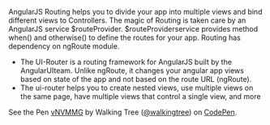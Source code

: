 AngularJS Routing helps you to divide your app into multiple views and bind different views to Controllers. The magic of Routing is taken care by an AngularJS service $routeProvider. $routeProviderservice provides method when() and otherwise() to define the routes for your app. Routing has dependency on ngRoute module.

*	The UI-Router is a routing framework for AngularJS built by the AngularUIteam. Unlike ngRoute, it changes your angular app views based on state of the app and not based on the route URL (ngRoute). 
*	The ui-router helps you to create nested views, use multiple views on the same page, have multiple views that control a single view, and more

<p data-height="268" data-theme-id="0" data-slug-hash="vNVMMG" data-default-tab="result" data-user="walkingtree" class='codepen'>See the Pen <a href='http://codepen.io/walkingtree/pen/vNVMMG/'>vNVMMG</a> by Walking Tree (<a href='http://codepen.io/walkingtree'>@walkingtree</a>) on <a href='http://codepen.io'>CodePen</a>.</p>
<script async src="//assets.codepen.io/assets/embed/ei.js"></script>
